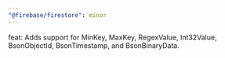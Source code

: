 ```yaml
---
"@firebase/firestore": minor
---
```


feat: Adds support for MinKey, MaxKey, RegexValue, Int32Value, BsonObjectId, BsonTimestamp, and BsonBinaryData.

